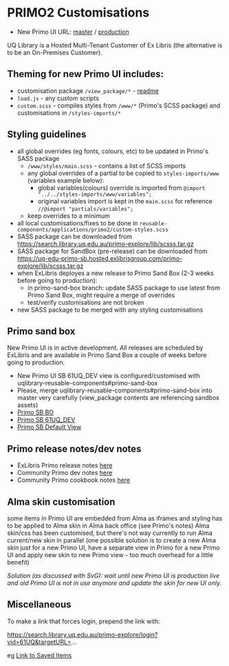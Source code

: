 # PRIMO2 Customisations

- New Primo UI URL: [master](https://search.library.uq.edu.au/primo-explore/search?vid=61UQ_DEV) / [production](https://search.library.uq.edu.au/primo-explore/search?vid=61UQ)

UQ Library is a Hosted Multi-Tenant Customer of Ex Libris (the alternative is to be an On-Premises Customer).

## Theming for new Primo UI includes:

- customisation package `/view_package/*` - [readme](https://github.com/uqlibrary/uqlibrary-reusable-components/blob/master/applications/primo2/view_package/README.md)
- `load.js` - any custom scripts
- `custom.scss` - compiles styles from `/www/*` (Primo's SCSS package) and customisations in `/styles-imports/*`

## Styling guidelines
- all global overrides (eg fonts, colours, etc) to be updated in Primo's SASS package
  - `/www/styles/main.scss` - contains a list of SCSS imports
  - any global overrides of a partial to be copied to `styles-imports/www` (variables example below):
    - global variables(colours) override is imported from `@import "../../styles-imports/www/variables";` 
    - original variables import is kept in the `main.scss` for reference `//@import "partials/variables";`
  - keep overrides to a minimum
- all local customisations/fixes to be done in `reusable-components/applications/primo2/custom-styles.scss`
- SASS package can be downloaded from https://search.library.uq.edu.au/primo-explore/lib/scsss.tar.gz 
- SASS package for SandBox (pre-release) can be downloaded from https://uq-edu-primo-sb.hosted.exlibrisgroup.com/primo-explore/lib/scsss.tar.gz
- when ExLibris deployes a new release to Primo Sand Box (2-3 weeks before going to production):
  - in primo-sand-box branch: update SASS package to use latest from Primo Sand Box, might require a merge of overrides
  - test/verify customisations are not broken
- new SASS package to be merged with any styling customisations

## Primo sand box

New Primo UI is in active development. All releases are scheduled by ExLibris and are available in Primo Sand Box a couple of weeks before going to production.
* New Primo UI SB 61UQ_DEV view is configured/customised with uqlibrary-reusable-components#primo-sand-box
* Please, merge uqlibrary-reusable-components#primo-sand-box into master very carefully (view_package contents are referencing sandbox assets)
* [Primo SB BO](https://uq-edu-primo-sb.hosted.exlibrisgroup.com:1443/primo_publishing/admin/acegilogin.jsp)
* [Primo SB 61UQ_DEV](https://uq-edu-primo-sb.hosted.exlibrisgroup.com/primo-explore/search?sortby=rank&vid=61UQ_DEV)
* [Primo SB Default View](https://uq-edu-primo-sb.hosted.exlibrisgroup.com/primo-explore/search?sortby=rank&vid=61UQ_DEV_LOGIN)

## Primo release notes/dev notes

- ExLibris Primo release notes [here](https://knowledge.exlibrisgroup.com/Primo/Release_Notes)
- Community Primo dev notes [here](https://docs.google.com/document/d/1pfhN1LZSuV6ZOZ7REldKYH7TR1Cc4BUzTMdNHwH5Bkc/edit#)
- Community Primo cookbook notes [here](https://docs.google.com/document/d/1z1D5II6rhRd2Q01Uqpb_1v6OEFv_OksujEZ-htNJ0rw/edit#heading=h.ti1szv6s9yu0)

## Alma skin customisation

some items in Primo UI are embedded from Alma as iframes and styling has to be applied to Alma skin in Alma back office (see Primo's notes)
Alma skin/css has been customised, but there's not way currently to run Alma current/new skin in parallel (one possible solution is to create a new Alma skin just for a new Primo UI, have a separate view in Primo for a new Primo UI and apply new skin to new Primo view - too much overhead for a little benefit)

*Solution (as discussed with SvG): wait until new Primo UI is production live and old Primo UI is not in use anymore and update the skin for new UI only.*

## Miscellaneous

To make a link that forces login, prepend the link with:

https://search.library.uq.edu.au/primo-explore/login?vid=61UQ&targetURL=...

eg [Link to Saved Items](https://search.library.uq.edu.au/primo-explore/login?vid=61UQ&targetURL=https%3A%2F%2Fsearch.library.uq.edu.au%2Fprimo-explore%2Ffavorites%3Fvid%3D61UQ%26lang%3Den_US%C2%A7ion%3Ditems)


  
  
